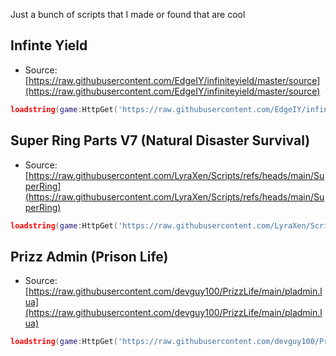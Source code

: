 Just a bunch of scripts that I made or found that are cool
## Infinte Yield

* Source: [https://raw.githubusercontent.com/EdgeIY/infiniteyield/master/source](https://raw.githubusercontent.com/EdgeIY/infiniteyield/master/source)
```lua
loadstring(game:HttpGet('https://raw.githubusercontent.com/EdgeIY/infiniteyield/master/source'))()
```

## Super Ring Parts V7 (Natural Disaster Survival)

* Source: [https://raw.githubusercontent.com/LyraXen/Scripts/refs/heads/main/SuperRing](https://raw.githubusercontent.com/LyraXen/Scripts/refs/heads/main/SuperRing)
```lua
loadstring(game:HttpGet('https://raw.githubusercontent.com/LyraXen/Scripts/refs/heads/main/SuperRing'))()
```

## Prizz Admin (Prison Life)

* Source: [https://raw.githubusercontent.com/devguy100/PrizzLife/main/pladmin.lua](https://raw.githubusercontent.com/devguy100/PrizzLife/main/pladmin.lua)
```lua
loadstring(game:HttpGet('https://raw.githubusercontent.com/devguy100/PrizzLife/main/pladmin.lua'))()
```
